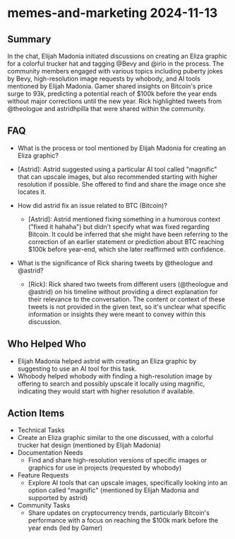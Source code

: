 # memes-and-marketing 2024-11-13

## Summary
 In the chat, Elijah Madonia initiated discussions on creating an Eliza graphic for a colorful trucker hat and tagging @Bevy and @irio in the process. The community members engaged with various topics including puberty jokes by Bevy, high-resolution image requests by whobody, and AI tools mentioned by Elijah Madonia. Gamer shared insights on Bitcoin's price surge to 93k, predicting a potential reach of $100k before the year ends without major corrections until the new year. Rick highlighted tweets from @theologue and astridhpilla that were shared within the community.

## FAQ
 - What is the process or tool mentioned by Elijah Madonia for creating an Eliza graphic?
  - [Astrid]: Astrid suggested using a particular AI tool called "magnific" that can upscale images, but also recommended starting with higher resolution if possible. She offered to find and share the image once she locates it.

- How did astrid fix an issue related to BTC (Bitcoin)?
  - [Astrid]: Astrid mentioned fixing something in a humorous context ("fixed it hahaha") but didn't specify what was fixed regarding Bitcoin. It could be inferred that she might have been referring to the correction of an earlier statement or prediction about BTC reaching $100k before year-end, which she later reaffirmed with confidence.

- What is the significance of Rick sharing tweets by @theologue and @astrid?
  - [Rick]: Rick shared two tweets from different users (@theologue and @astrid) on his timeline without providing a direct explanation for their relevance to the conversation. The content or context of these tweets is not provided in the given text, so it's unclear what specific information or insights they were meant to convey within this discussion.

## Who Helped Who
 - Elijah Madonia helped astrid with creating an Eliza graphic by suggesting to use an AI tool for this task.
- Whobody helped whobody with finding a high-resolution image by offering to search and possibly upscale it locally using magnific, indicating they would start with higher resolution if available.

## Action Items
 - Technical Tasks
  - Create an Eliza graphic similar to the one discussed, with a colorful trucker hat design (mentioned by Elijah Madonia)
- Documentation Needs
  - Find and share high-resolution versions of specific images or graphics for use in projects (requested by whobody)
- Feature Requests
  - Explore AI tools that can upscale images, specifically looking into an option called "magnific" (mentioned by Elijah Madonia and supported by astrid)
- Community Tasks
  - Share updates on cryptocurrency trends, particularly Bitcoin's performance with a focus on reaching the $100k mark before the year ends (led by Gamer)

